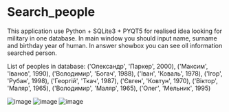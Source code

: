 # Search_people
This application use Python + SQLite3 + PYQT5 for realised idea looking for military in one database.   In main window you should input name, surname and birthday year of human. In answer showbox you can see oll information searched person.

List of peoples in database:
('Олександр', 'Паркер', 2000),
('Максим', 'Іванов', 1990),
('Володимир', 'Богач', 1988),
('Іван', 'Коваль', 1978),
('Ігор', 'Рубан', 1998),
('Георгій', 'Ткач', 1987),
('Євген', 'Ковтун', 1970),
('Віктор', 'Маляр', 1965),
('Володимир', 'Маляр', 1965),
('Олег', 'Мельник', 1995)

![image](https://user-images.githubusercontent.com/78733510/168375907-a674f470-c3bf-4350-874a-af58d54989ee.png)
![image](https://user-images.githubusercontent.com/78733510/168376128-889bd2d9-d84c-41c1-adc5-5a332b84b7d5.png)
![image](https://user-images.githubusercontent.com/78733510/168375982-6dd7a8e1-4ec9-4352-be0d-c95644f96d02.png)
